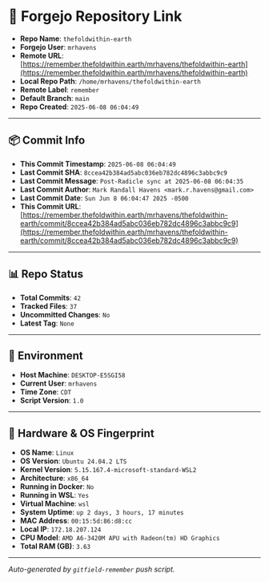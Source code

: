 # 🔗 Forgejo Repository Link

- **Repo Name**: `thefoldwithin-earth`
- **Forgejo User**: `mrhavens`
- **Remote URL**: [https://remember.thefoldwithin.earth/mrhavens/thefoldwithin-earth](https://remember.thefoldwithin.earth/mrhavens/thefoldwithin-earth)
- **Local Repo Path**: `/home/mrhavens/thefoldwithin-earth`
- **Remote Label**: `remember`
- **Default Branch**: `main`
- **Repo Created**: `2025-06-08 06:04:49`

---

## 📦 Commit Info

- **This Commit Timestamp**: `2025-06-08 06:04:49`
- **Last Commit SHA**: `8ccea42b384ad5abc036eb782dc4896c3abbc9c9`
- **Last Commit Message**: `Post-Radicle sync at 2025-06-08 06:04:35`
- **Last Commit Author**: `Mark Randall Havens <mark.r.havens@gmail.com>`
- **Last Commit Date**: `Sun Jun 8 06:04:47 2025 -0500`
- **This Commit URL**: [https://remember.thefoldwithin.earth/mrhavens/thefoldwithin-earth/commit/8ccea42b384ad5abc036eb782dc4896c3abbc9c9](https://remember.thefoldwithin.earth/mrhavens/thefoldwithin-earth/commit/8ccea42b384ad5abc036eb782dc4896c3abbc9c9)

---

## 📊 Repo Status

- **Total Commits**: `42`
- **Tracked Files**: `37`
- **Uncommitted Changes**: `No`
- **Latest Tag**: `None`

---

## 🧭 Environment

- **Host Machine**: `DESKTOP-E5SGI58`
- **Current User**: `mrhavens`
- **Time Zone**: `CDT`
- **Script Version**: `1.0`

---

## 🧬 Hardware & OS Fingerprint

- **OS Name**: `Linux`
- **OS Version**: `Ubuntu 24.04.2 LTS`
- **Kernel Version**: `5.15.167.4-microsoft-standard-WSL2`
- **Architecture**: `x86_64`
- **Running in Docker**: `No`
- **Running in WSL**: `Yes`
- **Virtual Machine**: `wsl`
- **System Uptime**: `up 2 days, 3 hours, 17 minutes`
- **MAC Address**: `00:15:5d:86:d8:cc`
- **Local IP**: `172.18.207.124`
- **CPU Model**: `AMD A6-3420M APU with Radeon(tm) HD Graphics`
- **Total RAM (GB)**: `3.63`

---

_Auto-generated by `gitfield-remember` push script._
